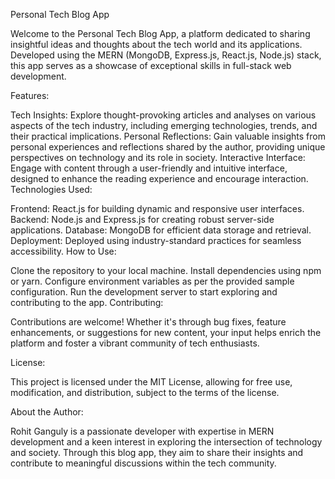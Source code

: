 

Personal Tech Blog App

Welcome to the Personal Tech Blog App, a platform dedicated to sharing insightful ideas and thoughts about the tech world and its applications. Developed using the MERN (MongoDB, Express.js, React.js, Node.js) stack, this app serves as a showcase of exceptional skills in full-stack web development.

Features:

Tech Insights: Explore thought-provoking articles and analyses on various aspects of the tech industry, including emerging technologies, trends, and their practical implications.
Personal Reflections: Gain valuable insights from personal experiences and reflections shared by the author, providing unique perspectives on technology and its role in society.
Interactive Interface: Engage with content through a user-friendly and intuitive interface, designed to enhance the reading experience and encourage interaction.
Technologies Used:

Frontend: React.js for building dynamic and responsive user interfaces.
Backend: Node.js and Express.js for creating robust server-side applications.
Database: MongoDB for efficient data storage and retrieval.
Deployment: Deployed using industry-standard practices for seamless accessibility.
How to Use:

Clone the repository to your local machine.
Install dependencies using npm or yarn.
Configure environment variables as per the provided sample configuration.
Run the development server to start exploring and contributing to the app.
Contributing:

Contributions are welcome! Whether it's through bug fixes, feature enhancements, or suggestions for new content, your input helps enrich the platform and foster a vibrant community of tech enthusiasts.

License:

This project is licensed under the MIT License, allowing for free use, modification, and distribution, subject to the terms of the license.

About the Author:

Rohit Ganguly is a passionate developer with expertise in MERN development and a keen interest in exploring the intersection of technology and society. Through this blog app, they aim to share their insights and contribute to meaningful discussions within the tech community.

